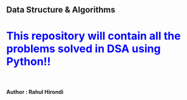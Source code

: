 ## <centre>                      Data Structure & Algorithms </centre>

<h1 style ="color:blue">This repository will contain all the problems solved in DSA using Python!!</h1>
<br>
<h4>Author : Rahul Hirondi</h4>

